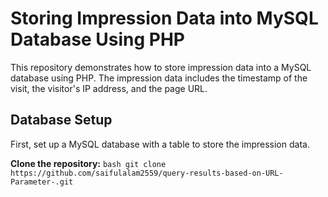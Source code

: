 # Storing Impression Data into MySQL Database Using PHP

This repository demonstrates how to store impression data into a MySQL database using PHP. The impression data includes the timestamp of the visit, the visitor's IP address, and the page URL.


## Database Setup

First, set up a MySQL database with a table to store the impression data.


 **Clone the repository:**
    ```bash
    git clone https://github.com/saifulalam2559/query-results-based-on-URL-Parameter-.git 
    ```
